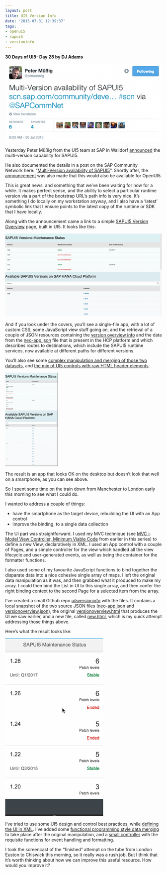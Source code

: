 ```yaml
---
layout: post
title: UI5 Version Info
date: '2015-07-31 12:39:37'
tags:
- openui5
- sapui5
- versioninfo
---
```


**[30 Days of UI5](/2015/07/04/30-days-of-ui5/)- Day 28 by [DJ Adams](http://pipetree.com/qmacro/)**

![](/content/images/2018/02/Screen-Shot-2015-07-31-at-13.04.22-624x312.png)

Yesterday Peter Müßig from the UI5 team at SAP in Walldorf [announced](https://twitter.com/pmuessig/status/626649315235229696) the multi-version capability for SAPUI5.

He also documented the details in a post on the SAP Community Network here: “[Multi-Version availability of SAPUI5](http://scn.sap.com/community/developer-center/front-end/blog/2015/07/30/multi-version-availability-of-sapui5)“. Shortly after, the [announcement](https://twitter.com/OpenUI5/status/626658243071315968) was also made that this would also be available for OpenUI5.

This is great news, and something that we’ve been waiting for now for a while. It makes perfect sense, and the ability to select a particular runtime version via a part of the bootstrap URL’s path info is very nice. It’s something I do locally on my workstation anyway, and I also have a ‘latest’ symbolic link that I ensure points to the latest copy of the runtime or SDK that I have locally.

Along with the announcement came a link to a simple [SAPUI5 Version Overview](https://sapui5.hana.ondemand.com/versionoverview.html) page, built in UI5. It looks like this:

![](/content/images/2018/02/Screen-Shot-2015-07-31-at-13.11.42-624x330.png)

And if you look under the covers, you’ll see a single-file app, with a lot of custom CSS, some JavaScript view stuff going on, and the retrieval of a couple of JSON resources containing the [version overview info](https://sapui5.hana.ondemand.com/versionoverview.json) and the data from the [neo-app.json](https://sapui5.hana.ondemand.com/neo-app.json) file that is present in the HCP platform and which describes routes to destinations, which include the SAPUI5 runtime services, now available at different paths for different versions.

You’ll also see some [complex manipulation and merging of those two datasets](https://github.com/qmacro/ui5versioninfo/blob/master/versionoverview.html#L207-L263), and [the mix of UI5 controls with raw HTML header elements](https://github.com/qmacro/ui5versioninfo/blob/master/versionoverview.html#L298-L308).

![](/content/images/2018/02/Screen-Shot-2015-07-31-at-13.22.44-169x300.png)

The result is an app that looks OK on the desktop but doesn’t look that well on a smartphone, as you can see above.

So I spent some time on the train down from Manchester to London early this morning to see what I could do.

I wanted to address a couple of things:

- have the smartphone as the target device, rebuilding the UI with an App control
- improve the binding, to a single data collection

The UI part was straightforward. I used my MVC technique (see [MVC – Model View Controller, Minimum Viable Code](/2015/07/21/mvc-model-view-controller-minimum-viable-code/) from earlier in this series) to define a new View, declaratively in XML. I used an App control with a couple of Pages, and a simple controller for the view which handled all the view lifecycle and user-generated events, as well as being the container for the formatter functions.

I also used some of my favourite JavaScript functions to bind together the disparate data into a nice cohesive single array of maps. I left the original data manipulation as it was, and then grabbed what it produced to make my array. I could then bind the List in UI to this single array, and then confer the right binding context to the second Page for a selected item from the array.

I’ve created a small Github repo [ui5versioninfo](https://github.com/qmacro/ui5versioninfo) with the files. It contains a local snapshot of the two source JSON files ([neo-app.json](https://github.com/qmacro/ui5versioninfo/blob/master/neo-app.json) and [versionoverview.json](https://github.com/qmacro/ui5versioninfo/blob/master/versionoverview.json)), the original [versionoverview.html](https://github.com/qmacro/ui5versioninfo/blob/master/versionoverview.html) that produces the UI we saw earlier, and a new file, called [new.html](https://github.com/qmacro/ui5versioninfo/blob/master/new.html?ts=2), which is my quick attempt addressing those things above.

Here’s what the result looks like:

![versioninfo](/content/images/2018/02/versioninfo.gif)

I’ve tried to use some UI5 design and control best practices, while [defining the UI in XML](https://github.com/qmacro/ui5versioninfo/blob/master/new.html?ts=2#L15-L92). I’ve added some [functional programming style data merging](https://github.com/qmacro/ui5versioninfo/blob/master/new.html?ts=2#L191-L209) to take place after the original manipulation, and a [small controller](https://github.com/qmacro/ui5versioninfo/blob/master/new.html?ts=2#L211-L259) with the requisite functions for event handling and formatting.

I took the screencast of the “finished” attempt on the tube from London Euston to Chiswick this morning, so it really was a rush job. But I think that it’s worth thinking about how we can improve this useful resource. How would you improve it?

 


